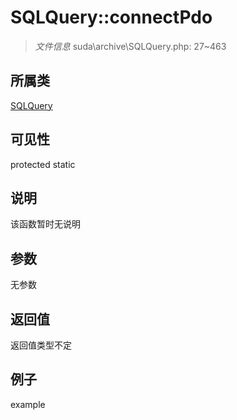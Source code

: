 # SQLQuery::connectPdo



> *文件信息* suda\archive\SQLQuery.php: 27~463

## 所属类 

[SQLQuery](../SQLQuery.md)

## 可见性

 protected static

## 说明

该函数暂时无说明


## 参数


无参数


## 返回值

返回值类型不定


## 例子

example